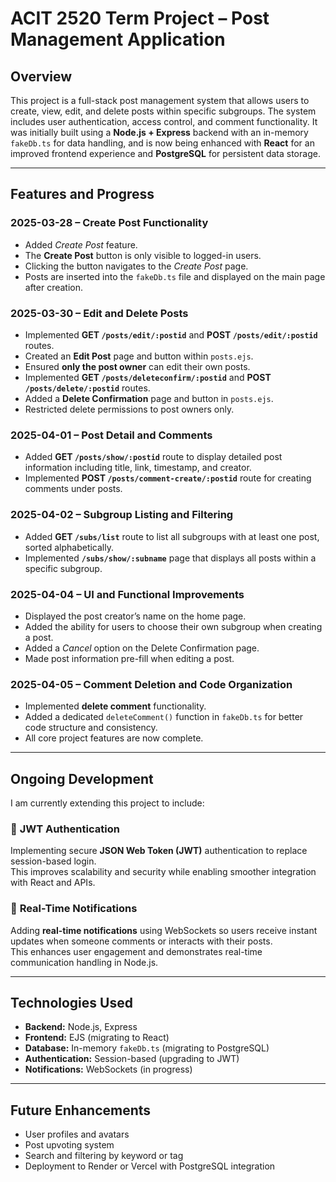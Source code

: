 # ACIT 2520 Term Project – Post Management Application

## Overview
This project is a full-stack post management system that allows users to create, view, edit, and delete posts within specific subgroups. The system includes user authentication, access control, and comment functionality. It was initially built using a **Node.js + Express** backend with an in-memory `fakeDb.ts` for data handling, and is now being enhanced with **React** for an improved frontend experience and **PostgreSQL** for persistent data storage.

---

## Features and Progress

### 2025-03-28 – Create Post Functionality
- Added *Create Post* feature.
- The **Create Post** button is only visible to logged-in users.
- Clicking the button navigates to the *Create Post* page.
- Posts are inserted into the `fakeDb.ts` file and displayed on the main page after creation.

### 2025-03-30 – Edit and Delete Posts
- Implemented **GET `/posts/edit/:postid`** and **POST `/posts/edit/:postid`** routes.
- Created an **Edit Post** page and button within `posts.ejs`.
- Ensured **only the post owner** can edit their own posts.
- Implemented **GET `/posts/deleteconfirm/:postid`** and **POST `/posts/delete/:postid`** routes.
- Added a **Delete Confirmation** page and button in `posts.ejs`.
- Restricted delete permissions to post owners only.

### 2025-04-01 – Post Detail and Comments
- Added **GET `/posts/show/:postid`** route to display detailed post information including title, link, timestamp, and creator.
- Implemented **POST `/posts/comment-create/:postid`** route for creating comments under posts.

### 2025-04-02 – Subgroup Listing and Filtering
- Added **GET `/subs/list`** route to list all subgroups with at least one post, sorted alphabetically.
- Implemented **`/subs/show/:subname`** page that displays all posts within a specific subgroup.

### 2025-04-04 – UI and Functional Improvements
- Displayed the post creator’s name on the home page.
- Added the ability for users to choose their own subgroup when creating a post.
- Added a *Cancel* option on the Delete Confirmation page.
- Made post information pre-fill when editing a post.

### 2025-04-05 – Comment Deletion and Code Organization
- Implemented **delete comment** functionality.
- Added a dedicated `deleteComment()` function in `fakeDb.ts` for better code structure and consistency.
- All core project features are now complete.

---

## Ongoing Development
I am currently extending this project to include:

### 🔐 **JWT Authentication**
Implementing secure **JSON Web Token (JWT)** authentication to replace session-based login.  
This improves scalability and security while enabling smoother integration with React and APIs.

### 🔔 **Real-Time Notifications**
Adding **real-time notifications** using WebSockets so users receive instant updates when someone comments or interacts with their posts.  
This enhances user engagement and demonstrates real-time communication handling in Node.js.

---

## Technologies Used
- **Backend:** Node.js, Express  
- **Frontend:** EJS (migrating to React)  
- **Database:** In-memory `fakeDb.ts` (migrating to PostgreSQL)  
- **Authentication:** Session-based (upgrading to JWT)  
- **Notifications:** WebSockets (in progress)  

---

## Future Enhancements
- User profiles and avatars  
- Post upvoting system  
- Search and filtering by keyword or tag  
- Deployment to Render or Vercel with PostgreSQL integration  

